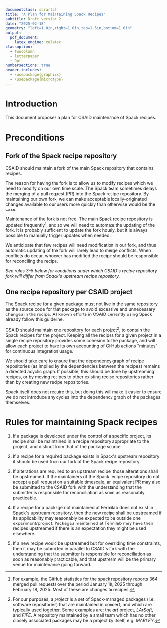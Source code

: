 ```yaml
---
documentclass: scrartcl
title: "A Plan for Maintaining Spack Recipes"
subtitle: Draft version 2
date: "2025-02-18"
geometry: "left=1.0in,right=1.0in,top=1.5in,bottom=1.0in"
output:
  pdf_document:
    latex_engine: xelatex
classoption:
  - twocolumn
  - letterpaper
  - 9pt
numbersections: true
header-includes:
  - \usepackage{graphicx}
  - \usepackage{microtype}
---
```


# Introduction

This document proposes a plan for CSAID maintenance of Spack recipes.

# Preconditions

## Fork of the Spack recipe repository

CSAID should maintain a fork of the main Spack repository that contains recipes.

The reason for having the fork is to allow us to modify recipes which we need to modify on our own time scale.
The Spack team sometimes delays the merging of a pull request (PR) into the Spack recipe repository.
By maintaining our own fork, we can make acceptable locally-originated changes available to our users more quickly than otherwise would be the case.

Maintenance of the fork is not free.
The main Spack recipe repository is updated frequently[^1], and so we will need to automate the updating of the fork.
It is probably sufficient to update the fork hourly, but it is always possible to manually trigger updates when needed.

We anticipate that few recipes will need modification in our fork, and thus automatic updating of the fork will rarely lead to merge conflicts.
When conflicts do occur, whoever has modified the recipe should be responsible for reconciling the recipe.

[^1]: For example, the GitHub statistics for the [spack](https://github.com/spack/spack) repository reports 364 merged pull requests over the period January 18, 2025 through February 18, 2025.
      Most of these are changes to recipes.

*See rules 3–5 below for conditions under which CSAID's recipe repository fork will differ from Spack's upstream recipe repository.*

## One recipe repository per CSAID project

The Spack recipe for a given package must not live in the same repository as the source code for that package to avoid excessive and unnecessary changes in the recipe.
All known efforts in CSAID currently using Spack already follow this guideline.

CSAID should maintain one repository for each project[^project], to contain the Spack recipes for the project.
Keeping all the recipes for a given project in a single recipe repository provides some cohesion to the package, and will allow each project to have its own accounting of GitHub actions "minutes" for continuous integration usage.

[^project]: For our purposes, a *project* is a set of Spack-managed packages (i.e. software repositories) that are maintained in concert, and which are typically used together.
            Some examples are: the *art* project, *LArSoft*, and *FIFE*.
            A repository maintained by a small team which has no other closely associated packages may be a project by itself, e.g. *MARLEY*.

We should take care to ensure that the dependency graph of recipe repositories (as implied by the dependencies between the recipes) remains a directed acyclic graph.
If possible, this should be done by upstreaming recipes, or by moving recipes to other existing recipe repositories rather than by creating new recipe repositories.

Spack itself does not require this, but doing this will make it easier to ensure we do not introduce any cycles into the dependency graph of the packages themselves.


# Rules for maintaining Spack recipes

1. If a package is developed under the control of a specific project, its recipe shall be maintained in a recipe repository appropriate to the project, and distinct from that of the package source.

2. If a recipe for a required package exists in Spack's upstream repository it should be used from our fork of the Spack recipe repository.

3. If alterations are required to an upstream recipe, those alterations shall be upstreamed.
   If the maintainers of the Spack recipe repository do not accept a pull request on a suitable timescale, an equivalent PR may also be submitted to the CSAID fork with the understanding that the submitter is responsible for reconciliation as soon as reasonably practicable.

4. If a recipe for a package not maintained at Fermilab does not exist in Spack's upstream repository, then the new recipe shall be upstreamed if its applicability may reasonably be expected to be outside one experiment/project.
   Packages maintained at Fermilab may have their recipes upstreamed if there is an expectation they might be used elsewhere.

5. If a new recipe would be upstreamed but for overriding time constraints, then it may be submitted in parallel to CSAID's fork with the understanding that the submitter is responsible for reconciliation as soon as reasonably practicable, and that upstream will be the primary venue for maintenance going forward.

